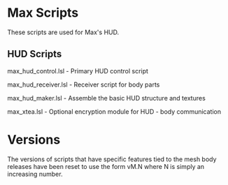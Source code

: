 # Max Scripts

These scripts are used for Max's HUD.

## HUD Scripts

max_hud_control.lsl - Primary HUD control script

max_hud_receiver.lsl - Receiver script for body parts

max_hud_maker.lsl - Assemble the basic HUD structure and textures

max_xtea.lsl - Optional encryption module for HUD - body communication

# Versions

The versions of scripts that have specific features tied to the
mesh body releases have been reset to use the form vM.N where N
is simply an increasing number.  
